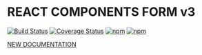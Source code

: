 # REACT COMPONENTS FORM v3
[![Build Status](https://travis-ci.org/rstgroup/react-components-form.svg?branch=master)](https://travis-ci.org/rstgroup/react-components-form)
[![Coverage Status](https://coveralls.io/repos/github/rstgroup/react-components-form/badge.svg?branch=master)](https://coveralls.io/github/rstgroup/react-components-form?branch=master)
[![npm](https://img.shields.io/npm/l/react-components-form.svg)](https://npmjs.org/package/react-components-form)
[![npm](https://img.shields.io/npm/v/react-components-form.svg)](https://npmjs.org/package/react-components-form)

[NEW DOCUMENTATION](https://mprzodala.gitbooks.io/react-components-form/content/)